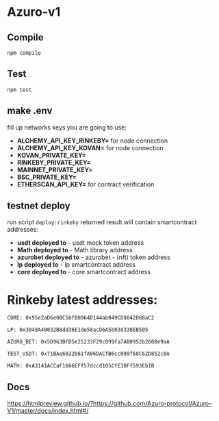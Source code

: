 # Azuro-v1

## Compile

```
npm compile
```

## Test

```
npm test
```

## make .env

fill up networks keys you are going to use:
- **ALCHEMY_API_KEY_RINKEBY=** for node connection
- **ALCHEMY_API_KEY_KOVAN=** for node connection
- **KOVAN_PRIVATE_KEY=**
- **RINKEBY_PRIVATE_KEY=**
- **MAINNET_PRIVATE_KEY=**
- **BSC_PRIVATE_KEY=**
- **ETHERSCAN_API_KEY=** for contract verification

## testnet deploy

run script `deploy-rinkeby`
returned result will contain smartcontract addresses:
- **usdt deployed to** - usdt mock token address
- **Math deployed to** - Math library address
- **azurobet deployed to** - azurobet - (nft) token address
- **lp deployed to** - lp smartcontract address
- **core deployed to** - core smartcontract address


# Rinkeby latest addresses:
```
CORE: 0x95e2aD6e0BC5bfB8964D144ab049CD8042D88aC2

LP: 0x3048A40032B8dd36E1de58acD6A5b03d338EB505

AZURO_BET: 0x5D963BFD5e25233F29c899fa7AB0952b2608e9aA

TEST_USDT: 0x71BAe6022b61fA06DACfB6cc099f68C62D852c8A

MATH: 0xA3141ACCaF1666EFf57dccd105CfE30Ff593Eb1B
```

## Docs

https://htmlpreview.github.io/?https://github.com/Azuro-protocol/Azuro-V1/master/docs/index.html#/
